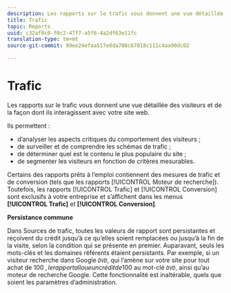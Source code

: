 ```yaml
---
description: Les rapports sur le trafic vous donnent une vue détaillée des visiteurs et de la façon dont ils interagissent avec votre site web.
title: Trafic
topic: Reports
uuid: c32af0c0-f0c2-47f7-a5f6-4a2df63e11fc
translation-type: tm+mt
source-git-commit: 99ee24efaa517e8da700c67818c111c4aa90dc02

---
```



# Trafic

Les rapports sur le trafic vous donnent une vue détaillée des visiteurs et de la façon dont ils interagissent avec votre site web.

Ils permettent :

* d’analyser les aspects critiques du comportement des visiteurs ;
* de surveiller et de comprendre les schémas de trafic ;
* de déterminer quel est le contenu le plus populaire du site ;
* de segmenter les visiteurs en fonction de critères mesurables.

Certains des rapports prêts à l’emploi contiennent des mesures de trafic et de conversion (tels que les rapports [!UICONTROL Moteur de recherche]). Toutefois, les rapports [!UICONTROL Trafic] et [!UICONTROL Conversion] sont exclusifs à votre entreprise et s’affichent dans les menus **[!UICONTROL Trafic]** et **[!UICONTROL Conversion]**.

**Persistance commune**

Dans Sources de trafic, toutes les valeurs de rapport sont persistantes et reçoivent du crédit jusqu’à ce qu’elles soient remplacées ou jusqu’à la fin de la visite, selon la condition qui se présente en premier. Auparavant, seuls les mots-clés et les domaines référents étaient persistants. Par exemple, si un visiteur recherche dans Google  *`DVD`*, qui l’amène sur votre site pour tout achat de 100 $, le rapport alloue un crédit de 100 $ au mot-clé *`DVD`*, ainsi qu’au moteur de recherche Google. Cette fonctionnalité est inaltérable, quels que soient les paramètres d’administration.
